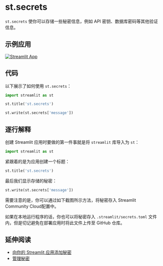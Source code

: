 # st.secrets

`st.secrets` 使你可以存储一些秘密信息，例如 API 密钥、数据库密码等其他验证信息。

## 示例应用

[![Streamlit App](https://static.streamlit.io/badges/streamlit_badge_black_white.svg)](https://share.streamlit.io/dataprofessor/st.secrets/)

## 代码

以下展示了如何使用 `st.secrets`：

```python
import streamlit as st

st.title('st.secrets')

st.write(st.secrets['message'])
```

## 逐行解释

创建 Streamlit 应用时要做的第一件事就是将 `streamlit` 库导入为 `st`：

```python
import streamlit as st
```

紧跟着的是为应用创建一个标题：

```python
st.title('st.secrets')
```

最后我们显示存储的秘密：

```python
st.write(st.secrets['message'])
```

需要注意的是，你可以通过如下截图所示方法，将秘密存入 Streamlit Community Cloud配置中。

如果在本地运行程序的话，你也可以将秘密存入 `.streamlit/secrets.toml` 文件内，但是切记避免在部署应用时将此文件上传至 GitHub 仓库。

## 延伸阅读

- [向你的 Streamlit 应用添加秘密](https://blog.streamlit.io/secrets-in-sharing-apps/)
- [管理秘密](https://docs.streamlit.io/streamlit-cloud/get-started/deploy-an-app/connect-to-data-sources/secrets-management)
